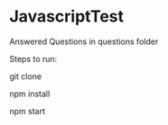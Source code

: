 # JavascriptTest



Answered Questions in questions folder


Steps to run:

git clone 

npm install

npm start
